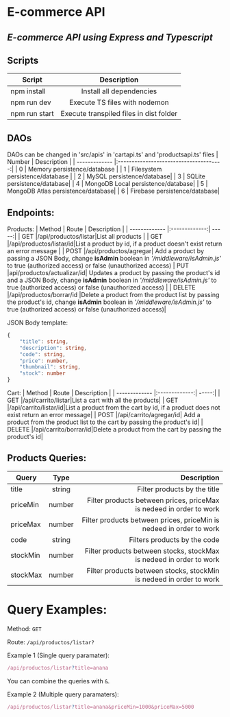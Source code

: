 # E-commerce API 
## _E-commerce API using Express and Typescript_

## Scripts
| Script        | Description                            |
| ------------- |:--------------------------------------:|
| npm install   | Install all dependencies               |
| npm run dev   | Execute TS files with nodemon          | 
| npm run start | Execute transpiled files in dist folder|
## DAOs
DAOs can be changed in 'src/apis' in 'cartapi.ts' and 'productsapi.ts' files
| Number        | Description                            |
| ------------- |:--------------------------------------:|
| 0 | Memory persistence/database           |
| 1 | Filesystem persistence/database          | 
| 2 | MySQL persistence/database|
| 3 | SQLite persistence/database|
| 4 | MongoDB Local persistence/database|
| 5 | MongoDB Atlas persistence/database|
| 6 | Firebase persistence/database|

## Endpoints:
Products:
| Method       | Route          | Description  |
| ------------- |:-------------:| -----:|
| GET     |/api/productos/listar|List all products |
| GET     |/api/productos/listar/id|List a product by id, if a product doesn't exist return an error message |
| POST    |/api/productos/agregar| Add a product by passing a JSON Body, change **isAdmin** boolean in *'/middleware/isAdmin.js'* to true (authorized access) or false (unauthorized access)
| PUT     |api/productos/actualizar/id| Updates a product by passing the product's id and a JSON Body, change **isAdmin** boolean in *'/middleware/isAdmin.js'* to true (authorized access) or false (unauthorized access) |
| DELETE |/api/productos/borrar/id |Delete a product from the product list by passing the product's id, change  **isAdmin** boolean in *'/middleware/isAdmin.js'* to true (authorized access) or false (unauthorized access)|

JSON Body template: 
```Typescript
{
    "title": string,
    "description": string,
    "code": string,
    "price": number,
    "thumbnail": string,
    "stock": number
}
```


Cart:
| Method       | Route          | Description  |
| ------------- |:-------------:| -----:|
| GET     |/api/carrito/listar|List a cart with all the products|
| GET     |/api/carrito/listar/id|List a product from the cart by id, if a product does not exist return an error message|
| POST    |/api/carrito/agregar/id| Add a product from the product list to the cart by passing the product's id|
| DELETE |/api/carrito/borrar/id|Delete a product from the cart by passing the product's id|

## Products Queries:


| Query      | Type          | Description  |
| ------------- |:-------------:| -----:|
| title     |string|Filter products by the title|
| priceMin     |number| Filter products between prices, priceMax is nedeed in order to work|
| priceMax   |number| Filter products between prices, priceMin is nedeed in order to work|
| code |string|Filters products by the code|
| stockMin |number|Filter products between stocks, stockMax is nedeed in order to work|
| stockMax |number|Filter products between stocks, stockMin is nedeed in order to work|

# Query Examples:
Method: `GET`

Route: `/api/productos/listar?`

Example 1 (Single query paramater):
```Typescript
/api/productos/listar?title=anana
````

You can combine the queries with `&`.

Example 2 (Multiple query paramaters): 
```Typescript
/api/productos/listar?title=anana&priceMin=1000&priceMax=5000
```